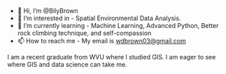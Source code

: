- 👋 Hi, I’m @BilyBrown
- 👀 I’m interested in - Spatial Environmental Data Analysis.
- 🌱 I’m currently learning - Machine Learning, Advanced Python, Better rock climbing technique, and self-compassion
- 📫 How to reach me - My email is wdbrown03@gmail.com

I am a recent graduate from WVU where I studied GIS. I am eager to see where GIS and data science can take me.
